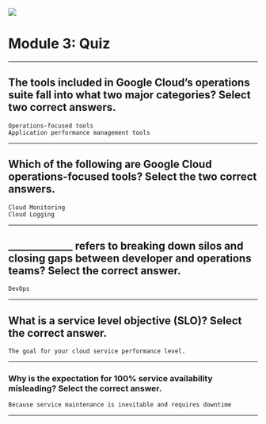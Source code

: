 [![](https://api.pointscounter.me/servers/img/subscribe)](https://www.youtube.com/@CloudHustlers)
# Module 3: Quiz
____
## The tools included in Google Cloud’s operations suite fall into what two major categories? Select two correct answers.
```Operations-focused tools```<br>
```Application performance management tools```
____
## Which of the following are Google Cloud operations-focused tools? Select the two correct answers.
```Cloud Monitoring```<br>
```Cloud Logging```
____
## _____________ refers to breaking down silos and closing gaps between developer and operations teams? Select the correct answer.
```DevOps```
_____
## What is a service level objective (SLO)? Select the correct answer.
```The goal for your cloud service performance level.```
_____
### Why is the expectation for 100% service availability misleading? Select the correct answer.
```Because service maintenance is inevitable and requires downtime```
_____
